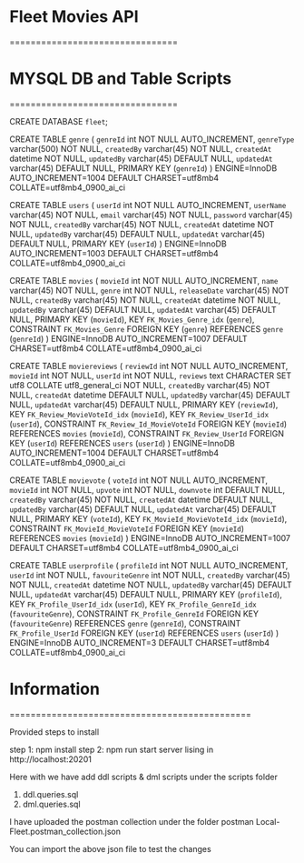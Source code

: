 # Fleet Movies API
================================
# MYSQL DB and Table Scripts
================================

CREATE DATABASE `fleet`;

CREATE TABLE `genre` (
  `genreId` int NOT NULL AUTO_INCREMENT,
  `genreType` varchar(500) NOT NULL,
  `createdBy` varchar(45) NOT NULL,
  `createdAt` datetime NOT NULL,
  `updatedBy` varchar(45) DEFAULT NULL,
  `updatedAt` varchar(45) DEFAULT NULL,
  PRIMARY KEY (`genreId`)
) ENGINE=InnoDB AUTO_INCREMENT=1004 DEFAULT CHARSET=utf8mb4 COLLATE=utf8mb4_0900_ai_ci

CREATE TABLE `users` (
  `userId` int NOT NULL AUTO_INCREMENT,
  `userName` varchar(45) NOT NULL,
  `email` varchar(45) NOT NULL,
  `password` varchar(45) NOT NULL,
  `createdBy` varchar(45) NOT NULL,
  `createdAt` datetime NOT NULL,
  `updatedBy` varchar(45) DEFAULT NULL,
  `updatedAt` varchar(45) DEFAULT NULL,
  PRIMARY KEY (`userId`)
) ENGINE=InnoDB AUTO_INCREMENT=1003 DEFAULT CHARSET=utf8mb4 COLLATE=utf8mb4_0900_ai_ci

CREATE TABLE `movies` (
  `movieId` int NOT NULL AUTO_INCREMENT,
  `name` varchar(45) NOT NULL,
  `genre` int NOT NULL,
  `releaseDate` varchar(45) NOT NULL,
  `createdBy` varchar(45) NOT NULL,
  `createdAt` datetime NOT NULL,
  `updatedBy` varchar(45) DEFAULT NULL,
  `updatedAt` varchar(45) DEFAULT NULL,
  PRIMARY KEY (`movieId`),
  KEY `FK_Movies_Genre_idx` (`genre`),
  CONSTRAINT `FK_Movies_Genre` FOREIGN KEY (`genre`) REFERENCES `genre` (`genreId`)
) ENGINE=InnoDB AUTO_INCREMENT=1007 DEFAULT CHARSET=utf8mb4 COLLATE=utf8mb4_0900_ai_ci

CREATE TABLE `moviereviews` (
  `reviewId` int NOT NULL AUTO_INCREMENT,
  `movieId` int NOT NULL,
  `userId` int NOT NULL,
  `reviews` text CHARACTER SET utf8 COLLATE utf8_general_ci NOT NULL,
  `createdBy` varchar(45) NOT NULL,
  `createdAt` datetime DEFAULT NULL,
  `updatedBy` varchar(45) DEFAULT NULL,
  `updatedAt` varchar(45) DEFAULT NULL,
  PRIMARY KEY (`reviewId`),
  KEY `FK_Review_MovieVoteId_idx` (`movieId`),
  KEY `FK_Review_UserId_idx` (`userId`),
  CONSTRAINT `FK_Review_Id_MovieVoteId` FOREIGN KEY (`movieId`) REFERENCES `movies` (`movieId`),
  CONSTRAINT `FK_Review_UserId` FOREIGN KEY (`userId`) REFERENCES `users` (`userId`)
) ENGINE=InnoDB AUTO_INCREMENT=1004 DEFAULT CHARSET=utf8mb4 COLLATE=utf8mb4_0900_ai_ci

CREATE TABLE `movievote` (
  `voteId` int NOT NULL AUTO_INCREMENT,
  `movieId` int NOT NULL,
  `upvote` int NOT NULL,
  `downvote` int DEFAULT NULL,
  `createdBy` varchar(45) NOT NULL,
  `createdAt` datetime DEFAULT NULL,
  `updatedBy` varchar(45) DEFAULT NULL,
  `updatedAt` varchar(45) DEFAULT NULL,
  PRIMARY KEY (`voteId`),
  KEY `FK_MovieId_MovieVoteId_idx` (`movieId`),
  CONSTRAINT `FK_MovieId_MovieVoteId` FOREIGN KEY (`movieId`) REFERENCES `movies` (`movieId`)
) ENGINE=InnoDB AUTO_INCREMENT=1007 DEFAULT CHARSET=utf8mb4 COLLATE=utf8mb4_0900_ai_ci

CREATE TABLE `userprofile` (
  `profileId` int NOT NULL AUTO_INCREMENT,
  `userId` int NOT NULL,
  `favouriteGenre` int NOT NULL,
  `createdBy` varchar(45) NOT NULL,
  `createdAt` datetime NOT NULL,
  `updatedBy` varchar(45) DEFAULT NULL,
  `updatedAt` varchar(45) DEFAULT NULL,
  PRIMARY KEY (`profileId`),
  KEY `FK_Profile_UserId_idx` (`userId`),
  KEY `FK_Profile_GenreId_idx` (`favouriteGenre`),
  CONSTRAINT `FK_Profile_GenreId` FOREIGN KEY (`favouriteGenre`) REFERENCES `genre` (`genreId`),
  CONSTRAINT `FK_Profile_UserId` FOREIGN KEY (`userId`) REFERENCES `users` (`userId`)
) ENGINE=InnoDB AUTO_INCREMENT=3 DEFAULT CHARSET=utf8mb4 COLLATE=utf8mb4_0900_ai_ci

# Information
==============================================

Provided steps to install

step 1: npm install
step 2: npm run start
server lising in http://localhost:20201

Here with we have add ddl scripts & dml scripts under the scripts folder
1. ddl.queries.sql
2. dml.queries.sql

I have uploaded the postman collection under the folder postman
Local-Fleet.postman_collection.json

You can import the above json file to test the changes







